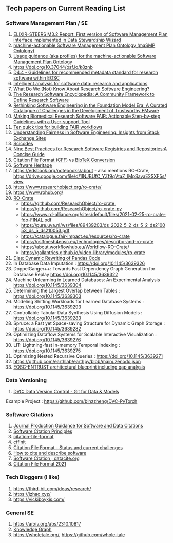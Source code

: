 ## Tech papers on Current Reading List



### Software Management Plan / SE
1. [ELIXIR-STEERS M3.2 Report: First version of Software Management Plan interface implemented in Data Stewardship Wizard](https://zenodo.org/records/14810275)
2. [machine-actionable Software Management Plan Ontology (maSMP Ontology)](https://zenodo.org/records/10582073)
3. [Usage guidance (aka profiles) for the machine-actionable Software Management Plan Ontology](https://zenodo.org/records/10582121)
4. https://doi.org/10.37044/osf.io/k8znb
5. [D4.4 - Guidelines for recommended metadata standard for research software within EOSC](https://zenodo.org/records/8199104)
6. [Intelligent analysis for software data: research and applications](https://link.springer.com/article/10.1631/FITEE.2230000)
7. [What Do We (Not) Know About Research Software Engineering?](https://openresearchsoftware.metajnl.com/articles/10.5334/jors.384)
8. [The Research Software Encyclopedia: A Community Framework to Define Research Software](https://openresearchsoftware.metajnl.com/articles/10.5334/jors.359)
9. [Rethinking Software Engineering in the Foundation Model Era: A Curated Catalogue of Challenges in the Development of Trustworthy FMware](https://arxiv.org/abs/2402.15943)
10. [Making Biomedical Research Software FAIR: Actionable Step-by-step Guidelines with a User-support Tool](https://www.nature.com/articles/s41597-023-02463-x)
11. [Ten quick tips for building FAIR workflows](https://journals.plos.org/ploscompbiol/article?id=10.1371/journal.pcbi.1011369)
12. [Understanding Fairness in Software Engineering: Insights from Stack Exchange Sites](https://arxiv.org/pdf/2402.19038.pdf)
13. [Scicodes](https://scicodes.net/)
14. [Nine Best Practices for Research Software Registries and Repositories:A Concise Guide](https://arxiv.org/pdf/2012.13117.pdf)
15. [Citation File Format (CFF)](https://citation-file-format.github.io/) vs [BibTeX](https://www.bibtex.com/g/bibtex-format/)    [Conversion](https://news.ycombinator.com/item?id=28246899)
16. [Software Heritage](https://docs.softwareheritage.org/index.html)
17. https://edsbook.org/notebooks/about - also mentions RO-Crate, https://drive.google.com/file/d/1INJBUfC_YZf9qVtaZ_lMpSayaE2SXF5s/view 
18. https://www.researchobject.org/ro-crate/
19. https://www.rohub.org/
20. [RO-Crate](https://www.researchobject.org/ro-crate/)
       - https://github.com/ResearchObject/ro-crate,
       - https://github.com/ResearchObject/ro-crate-py
       - https://www.rd-alliance.org/sites/default/files/2021-02-25-ro-crate-fdo-FINAL.pdf
       - https://pure.uva.nl/ws/files/89439203/ds_2022_5_2_ds_5_2_ds210053_ds_5_ds210053.pdf
       - https://catalogue.fair-impact.eu/resources/ro-crate
       - https://cs3mesh4eosc.eu/technologies/describo-and-ro-crate
       - https://about.workflowhub.eu/Workflow-RO-Crate/
       - https://gallantries.github.io/video-library/modules/ro-crate
21. [Dias: Dynamic Rewriting of Pandas Code](https://doi.org/10.1145/3639313)
22. In Database Data Imputation : https://doi.org/10.1145/3639326
23. DoppelGanger++: Towards Fast Dependency Graph Generation for Database Replay https://doi.org/10.1145/3639322
24. Machine Unlearning in Learned Databases: An Experimental Analysis  https://doi.org/10.1145/3639304
25. Determining the Largest Overlap between Tables : https://doi.org/10.1145/3639303
26. Modeling Shifting Workloads for Learned Database Systems : https://doi.org/10.1145/3639293
27. Controllable Tabular Data Synthesis Using Diffusion Models : https://doi.org/10.1145/3639283
28. Spruce: a Fast yet Space-saving Structure for Dynamic Graph Storage : https://doi.org/10.1145/3639282
29. Optimizing Dataflow Systems for Scalable Interactive Visualization : https://doi.org/10.1145/3639276
30. LIT: Lightning-fast In-memory Temporal Indexing : https://doi.org/10.1145/3639275
31. Optimizing Nested Recursive Queries : https://doi.org/10.1145/3639271
32. https://github.com/earthlab/earthpy/blob/main/.zenodo.json
33. [EOSC-ENTRUST architectural blueprint including gap analysis](https://zenodo.org/records/14988869)

### Data Versioning
1. [DVC: Data Version Control - Git for Data & Models](https://zenodo.org/records/10730123)

Example Project : https://github.com/binzzheng/DVC-PyTorch

### Software Citations
1. [Journal Production Guidance for Software and Data Citations](https://www.nature.com/articles/s41597-023-02491-7)
2. [Software Citation Principles](https://force11.org/info/software-citation-principles-published-2016/)
3. [citation-file-format](https://github.com/citation-file-format/citation-file-format/blob/main/schema-guide.md)
4. [cffinit](https://citation-file-format.github.io/cff-initializer-javascript/#/)
5. [Citation File Format - Status and current challenges](https://zenodo.org/records/6990678)
6. [How to cite and describe software](https://www.software.ac.uk/publication/how-cite-and-describe-software)
7. [Software Citation ; datacite.org](https://support.datacite.org/docs/software-citation)
8. [Citation File Format 2021](https://zenodo.org/records/5171937)

### Tech Bloggers (I like)
1. https://third-bit.com/ideas/research/
2. https://jzhao.xyz/
3. https://vickiboykis.com/


### General SE
1. https://arxiv.org/abs/2310.10817
2. [Knowledge Graph](https://textmine.com/post/an-introduction-to-knowledge-graphs)
3. https://wholetale.org/, https://github.com/whole-tale 
